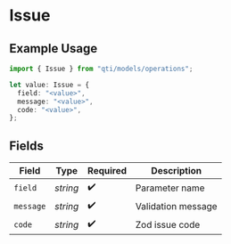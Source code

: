 # Issue

## Example Usage

```typescript
import { Issue } from "qti/models/operations";

let value: Issue = {
  field: "<value>",
  message: "<value>",
  code: "<value>",
};
```

## Fields

| Field              | Type               | Required           | Description        |
| ------------------ | ------------------ | ------------------ | ------------------ |
| `field`            | *string*           | :heavy_check_mark: | Parameter name     |
| `message`          | *string*           | :heavy_check_mark: | Validation message |
| `code`             | *string*           | :heavy_check_mark: | Zod issue code     |